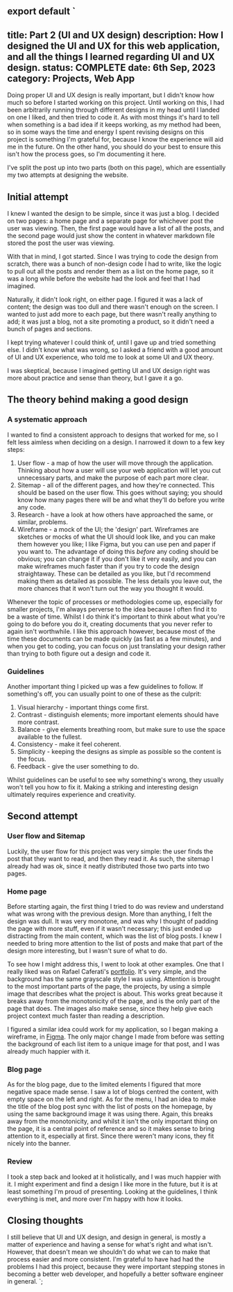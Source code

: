 export default `
---
title: Part 2 (UI and UX design)
description: How I designed the UI and UX for this web application, and all the things I learned regarding UI and UX design.
status: COMPLETE
date: 6th Sep, 2023
category: Projects, Web App
---

Doing proper UI and UX design is really important, but I didn't know how much so before I started working on this project. Until working on this, I had been arbitrarily running through different designs in my head until I landed on one I liked, and then tried to code it. As with most things it's hard to tell when something is a bad idea if it keeps working, as my method had been, so in some ways the time and energy I spent revising designs on this project is something I'm grateful for, because I know the experience will aid me in the future. On the other hand, you should do your best to ensure this isn't how the process goes, so I'm documenting it here.

I've split the post up into two parts (both on this page), which are essentially my two attempts at designing the website.

## Initial attempt

I knew I wanted the design to be simple, since it was just a blog. I decided on two pages: a home page and a separate page for whichever post the user was viewing. Then, the first page would have a list of all the posts, and the second page would just show the content in whatever markdown file stored the post the user was viewing.

With that in mind, I got started. Since I was trying to code the design from scratch, there was a bunch of non-design code I had to write, like the logic to pull out all the posts and render them as a list on the home page, so it was a long while before the website had the look and feel that I had imagined.

Naturally, it didn't look right, on either page. I figured it was a lack of content; the design was too dull and there wasn't enough on the screen. I wanted to just add more to each page, but there wasn't really anything to add; it was just a blog, not a site promoting a product, so it didn't need a bunch of pages and sections.

I kept trying whatever I could think of, until I gave up and tried something else. I didn't know what was wrong, so I asked a friend with a good amount of UI and UX experience, who told me to look at some UI and UX theory.

I was skeptical, because I imagined getting UI and UX design right was more about practice and sense than theory, but I gave it a go.

## The theory behind making a good design

### A systematic approach

I wanted to find a consistent approach to designs that worked for me, so I felt less aimless when deciding on a design. I narrowed it down to a few key steps:

1. User flow - a map of how the user will move through the application. Thinking about how a user will use your web application will let you cut unnecessary parts, and make the purpose of each part more clear.
2. Sitemap - all of the different pages, and how they're connected. This should be based on the user flow. This goes without saying; you should know how many pages there will be and what they'll do before you write any code.
3. Research - have a look at how others have approached the same, or similar, problems.
4. Wireframe - a mock of the UI; the 'design' part. Wireframes are sketches or mocks of what the UI should look like, and you can make them however you like; I like Figma, but you can use pen and paper if you want to. The advantage of doing this *before* any coding should be obvious; you can change it if you don't like it very easily, and you can make wireframes much faster than if you try to code the design straightaway. These can be detailed as you like, but I'd recommend making them as detailed as possible. The less details you leave out, the more chances that it won't turn out the way you thought it would. 

Whenever the topic of processes or methodologies come up, especially for smaller projects, I'm always perverse to the idea because I often find it to be a waste of time. Whilst I do think it's important to think about what you're going to do before you do it, creating documents that you never refer to again isn't worthwhile. I like this approach however, because most of the time these documents can be made quickly (as fast as a few minutes), and when you get to coding, you can focus on just translating your design rather than trying to both figure out a design and code it.

### Guidelines

Another important thing I picked up was a few guidelines to follow. If something's off, you can usually point to one of these as the culprit:

1. Visual hierarchy - important things come first.
2. Contrast - distinguish elements; more important elements should have more contrast.
3. Balance - give elements breathing room, but make sure to use the space available to the fullest.
4. Consistency - make it feel coherent.
5. Simplicity - keeping the designs as simple as possible so the content is the focus.
6. Feedback - give the user something to do.

Whilst guidelines can be useful to see why something's wrong, they usually won't tell you how to fix it. Making a striking and interesting design ultimately requires experience and creativity.

## Second attempt

### User flow and Sitemap

Luckily, the user flow for this project was very simple: the user finds the post that they want to read, and then they read it. As such, the sitemap I already had was ok, since it neatly distributed those two parts into two pages.

### Home page

Before starting again, the first thing I tried to do was review and understand what was wrong with the previous design. More than anything, I felt the design was dull. It was very monotone, and was why I thought of padding the page with more stuff, even if it wasn't necessary; this just ended up distracting from the main content, which was the list of blog posts. I knew I needed to bring more attention to the list of posts and make that part of the design more interesting, but I wasn't sure of what to do.

To see how I might address this, I went to look at other examples. One that I really liked was on Rafael Caferati's [portfolio](https://caferati.me/portfolio/). It's very simple, and the background has the same grayscale style I was using. Attention is brought to the most important parts of the page, the projects, by using a simple image that describes what the project is about. This works great because it breaks away from the monotonicity of the page, and is the only part of the page that does. The images also make sense, since they help give each project context much faster than reading a description.

I figured a similar idea could work for my application, so I began making a wireframe, in [Figma](https://www.figma.com/). The only major change I made from before was setting the background of each list item to a unique image for that post, and I was already much happier with it. 

### Blog page

As for the blog page, due to the limited elements I figured that more negative space made sense. I saw a lot of blogs centred the content, with empty space on the left and right. As for the menu, I had an idea to make the title of the blog post sync with the list of posts on the homepage, by using the same background image it was using there. Again, this breaks away from the monotonicity, and whilst it isn't the only important thing on the page, it is a central point of reference and so it makes sense to bring attention to it, especially at first. Since there weren't many icons, they fit nicely into the banner.

### Review

I took a step back and looked at it holistically, and I was much happier with it. I might experiment and find a design I like more in the future, but it is at least something I'm proud of presenting. Looking at the guidelines, I think everything is met, and more over I'm happy with how it looks.

## Closing thoughts

I still believe that UI and UX design, and design in general, is mostly a matter of experience and having a sense for what's right and what isn't. However, that doesn't mean we shouldn't do what we can to make that process easier and more consistent. I'm grateful to have had had the problems I had this project, because they were important stepping stones in becoming a better web developer, and hopefully a better software engineer in general.
`;